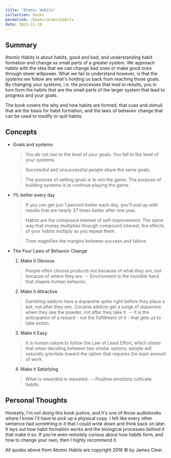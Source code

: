 ```yaml
---
title: "Atomic Habits"
collection: books
permalink: /books/atomichabits
date: 2021-11-10
---
```



## Summary

Atomic Habits is about habits, good and bad, and understanding habit formation and change as small parts of a greater system. We approach habits with the idea that we can change bad ones or make good ones through sheer willpower. What we fail to understand however, is that the systems we follow are what's holding us back from reaching those goals. By changing your systems, i.e. the processes that lead to results, you in turn form the habits that are the small parts of the larger system that lead to progress and your goals. 

The book covers the why and how habits are formed, that cues and stimuli that are the basis for habit formation, and the laws of behavior change that can be used to modify or quit habits.

## Concepts

- Goals and systems

	> You do not rise to the level of your goals. You fall to the level of your systems.

	> Successful and unsuccessful people share the same goals.

	> The purpose of setting goals is to win the game. The purpose of building systems is to continue playing the game.

- 1% better every day

	> If you can get just 1 percent better each day, you'll end up with results that are nearly 37 times better after one year.

	> Habits are the compound interest of self-improvement. The same way that money multiplies through compound interest, the effects of your habits multiply as you repeat them.

	> Time magnifies the margins between success and failure. 

- The Four Laws of Behavior Change

	1) Make it Obvious
	> People often choose products not because of what they are, but because of where they are. -- Environment is the invisible hand that shapes human behavior.

	2) Make it Attractive
	> Gambling addicts have a dopamine spike right before they place a bet, not after they win. Cocaine addicts get a surge of dopamine when they see the powder, not after they take it. -- It is the anticipation of a reward - not the fulfillment of it - that gets us to take action.

	3) Make it Easy
	> It is human nature to follow the Law of Least Effort, which states that when deciding between two similar options, people will naturally gravitate toward the option that requires the least amount of work.
	
	4) Make it Satisfying
	> What is rewarded is repeated. -- Positive emotions cultivate habits.


## Personal Thoughts

Honestly, I'm not doing this book justice, and it's one of those audiobooks where I know I'll have to pick up a physical copy. I felt like every other sentence had something in it that I could write down and think back on later. It lays out how habit formation works and the biological processes behind it that make it so. If you're even remotely curious about how habits form, and how to change your own, then I highly recommend it.



All quotes above from Atomic Habits are copyright 2018 &copy; by James Clear.
